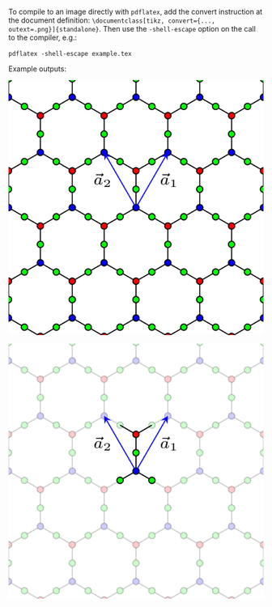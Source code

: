 To compile to an image directly with `pdflatex`, add the convert instruction at the document definition: `\documentclass[tikz, convert={..., outext=.png}]{standalone}`. Then use the `-shell-escape` option on the call to the compiler, e.g.:

`pdflatex -shell-escape example.tex`

Example outputs:

![Honeycomb-Kagome lattice](images/example.png)

![Honeycomb-Kagome unit cell](images/unitcell.png)
